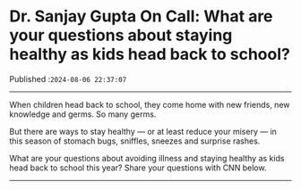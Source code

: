# Dr. Sanjay Gupta On Call: What are your questions about staying healthy as kids head back to school?

Published :`2024-08-06 22:37:07`

---

When children head back to school, they come home with new friends, new knowledge and germs. So many germs.

But there are ways to stay healthy — or at least reduce your misery — in this season of stomach bugs, sniffles, sneezes and surprise rashes.

What are your questions about avoiding illness and staying healthy as kids head back to school this year? Share your questions with CNN below.

---

